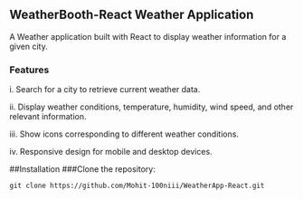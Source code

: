 ## WeatherBooth-React Weather Application
A Weather application built with React to display weather information for a given city.

### Features
i. Search for a city to retrieve current weather data.

ii. Display weather conditions, temperature, humidity, wind speed, and other relevant information.

iii. Show icons corresponding to different weather conditions.

iv. Responsive design for mobile and desktop devices.

##Installation
###Clone the repository:
```
git clone https://github.com/Mohit-100niii/WeatherApp-React.git
```




